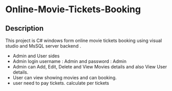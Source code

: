 # Online-Movie-Tickets-Booking

## Description
This project is C# windows form online movie tickets booking using visual studio and MsSQL server backend . 
- Admin and User sides
- Admin login username : Admin and password : Admin
- Admin can Add, Edit, Delete and View Movies details and also View User details.
- User can view showing movies and can booking.
- user need to pay tickets. calculate per tickets 
